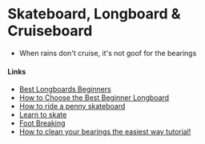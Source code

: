 Skateboard, Longboard & Cruiseboard
===================================

-	When rains don't cruise, it's not goof for the bearings

#### Links

-	[Best Longboards Beginners](https://longboardbrand.com/best-longboards-beginners)
-	[How to Choose the Best Beginner Longboard](https://www.youtube.com/watch?v=93Qd0aNAmuw)
-	[How to ride a penny skateboard](https://youtu.be/12-d4Tbs1XU)
-	[Learn to skate](https://www.youtube.com/playlist?list=PL34F060CE1BA3E968)
-	[Foot Breaking](https://www.youtube.com/watch?v=l3EyJPm2E6s)
-	[How to clean your bearings the easiest way tutorial!](https://www.youtube.com/watch?v=ek8I6mok7EY)

